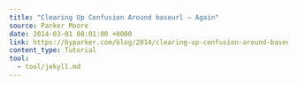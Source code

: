 ```yaml
---
title: "Clearing Up Confusion Around baseurl – Again"
source: Parker Moore
date: 2014-03-01 08:01:00 +0000
link: https://byparker.com/blog/2014/clearing-up-confusion-around-baseurl/
content_type: Tutorial
tool:
  - tool/jekyll.md
---
```

> 





